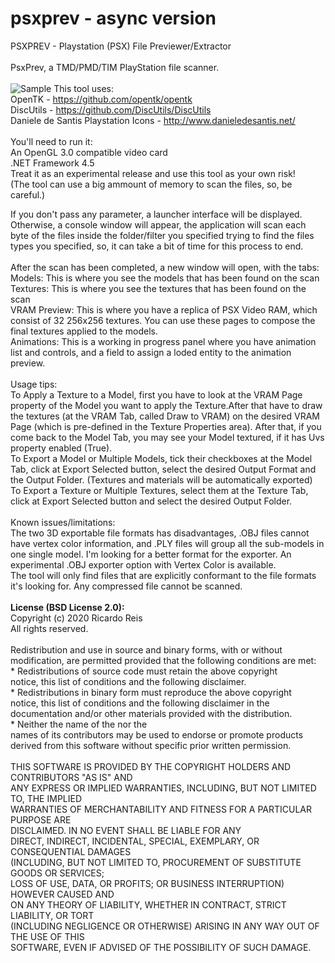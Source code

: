 # psxprev - async version

PSXPREV - Playstation (PSX) File Previewer/Extractor<br><br>
PsxPrev, a TMD/PMD/TIM PlayStation file scanner.<br><br>
![Sample](https://ricardoreis.net/wp-content/uploads/2017/05/lod2.png)
This tool uses:<br>
OpenTK - https://github.com/opentk/opentk<br>
DiscUtils - https://github.com/DiscUtils/DiscUtils<br>
Daniele de Santis Playstation Icons - http://www.danieledesantis.net/<br><br>
You'll need to run it:<br>
An OpenGL 3.0 compatible video card<br>
.NET Framework 4.5<br>
Treat it as an experimental release and use this tool as your own risk!<br>
(The tool can use a big ammount of memory to scan the files, so, be careful.)<br>

If you don't pass any parameter, a launcher interface will be displayed.
Otherwise, a console window will appear, the application will scan each byte of the files inside the folder/filter you specified trying to find the files types you specified, so, it can take a bit of time for this process to end.<br><br>
After the scan has been completed, a new window will open, with the tabs:<br>
Models: This is where you see the models that has been found on the scan<br>
Textures: This is where you see the textures that has been found on the scan<br>
VRAM Preview: This is where you have a replica of PSX Video RAM, which consist of 32 256x256 textures. You can use these pages to compose the final textures applied to the models.<br>
Animations: This is a working in progress panel where you have animation list and controls, and a field to assign a loded entity to the animation preview.<br><br>
Usage tips:<br>
To Apply a Texture to a Model, first you have to look at the VRAM Page property of the Model you want to apply the Texture.After that have to draw the textures (at the VRAM Tab, called Draw to VRAM) on the desired VRAM Page (which is pre-defined in the Texture Properties area). After that, if you come back to the Model Tab, you may see your Model textured, if it has Uvs property enabled (True).<br>
To Export a Model or Multiple Models,  tick their checkboxes at the Model Tab, click at Export Selected button, select the desired Output Format and the Output Folder. (Textures and materials will be automatically exported)<br>
To Export a Texture or Multiple Textures, select them at the Texture Tab, click at Export Selected button and select the desired Output Folder.<br><br>
Known issues/limitations:<br>
The two 3D exportable file formats has disadvantages, .OBJ files cannot have vertex color information, and .PLY files will group all the sub-models in one single model. I'm looking for a better format for the exporter. An experimental .OBJ exporter option with Vertex Color is available.<br>
The tool will only find files that are explicitly conformant to the file formats it's looking for. Any compressed file cannot be scanned.<br><br>
<b>License (BSD License 2.0):</b><br>
Copyright (c) 2020 Ricardo Reis<br>
All rights reserved.<br><br>
Redistribution and use in source and binary forms, with or without<br>
modification, are permitted provided that the following conditions are met:<br>
    * Redistributions of source code must retain the above copyright<br>
      notice, this list of conditions and the following disclaimer.<br>
    * Redistributions in binary form must reproduce the above copyright<br>
      notice, this list of conditions and the following disclaimer in the<br>
      documentation and/or other materials provided with the distribution.<br>
    * Neither the name of the <organization> nor the<br>
      names of its contributors may be used to endorse or promote products<br>
      derived from this software without specific prior written permission.<br><br>
THIS SOFTWARE IS PROVIDED BY THE COPYRIGHT HOLDERS AND CONTRIBUTORS "AS IS" AND<br>
ANY EXPRESS OR IMPLIED WARRANTIES, INCLUDING, BUT NOT LIMITED TO, THE IMPLIED<br>
WARRANTIES OF MERCHANTABILITY AND FITNESS FOR A PARTICULAR PURPOSE ARE<br>
DISCLAIMED. IN NO EVENT SHALL <COPYRIGHT HOLDER> BE LIABLE FOR ANY<br>
DIRECT, INDIRECT, INCIDENTAL, SPECIAL, EXEMPLARY, OR CONSEQUENTIAL DAMAGES<br>
(INCLUDING, BUT NOT LIMITED TO, PROCUREMENT OF SUBSTITUTE GOODS OR SERVICES;<br>
LOSS OF USE, DATA, OR PROFITS; OR BUSINESS INTERRUPTION) HOWEVER CAUSED AND<br>
ON ANY THEORY OF LIABILITY, WHETHER IN CONTRACT, STRICT LIABILITY, OR TORT<br>
(INCLUDING NEGLIGENCE OR OTHERWISE) ARISING IN ANY WAY OUT OF THE USE OF THIS<br>
SOFTWARE, EVEN IF ADVISED OF THE POSSIBILITY OF SUCH DAMAGE.<br>
